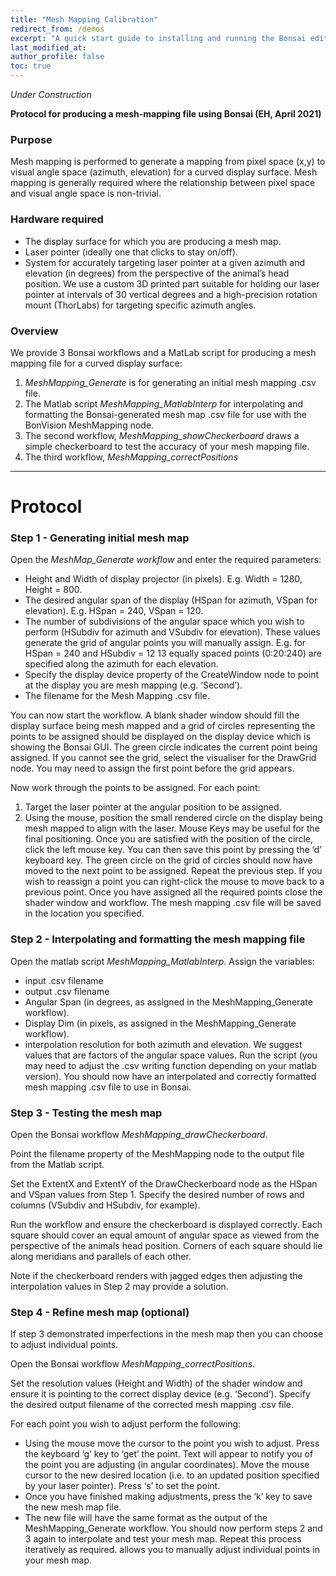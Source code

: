 ```yaml
---
title: "Mesh Mapping Calibration"
redirect_from: /demos
excerpt: "A quick start guide to installing and running the Bonsai editor."
last_modified_at: 
author_profile: false
toc: true
---
```


_Under Construction_

__Protocol for producing a mesh-mapping file using Bonsai (EH, April 2021)__

### Purpose
Mesh mapping is performed to generate a mapping from pixel space (x,y) to visual angle space (azimuth, elevation) 
for a curved display surface. Mesh mapping is generally required where the relationship between pixel space and 
visual angle space is non-trivial.

### Hardware required
- The display surface for which you are producing a mesh map.
- Laser pointer (ideally one that clicks to stay on/off).
- System for accurately targeting laser pointer at a given azimuth and elevation (in degrees) from the perspective of the animal’s head position. We use a custom 3D printed part suitable for holding our laser pointer at intervals of 30 vertical degrees and a high-precision rotation mount (ThorLabs) for targeting specific azimuth angles.

### Overview
We provide 3 Bonsai workflows and a MatLab script for producing a mesh mapping file for a curved display surface:
1. _MeshMapping_Generate_ is for generating an initial mesh mapping .csv file. 
2. The Matlab script _MeshMapping_MatlabInterp_ for interpolating and formatting the Bonsai-generated mesh map .csv file for use with the BonVision MeshMapping node.
3. The second workflow, _MeshMapping_showCheckerboard_ draws a simple checkerboard to test the accuracy of your mesh mapping file. 
4. The third workflow, _MeshMapping_correctPositions_

---

# Protocol

### Step 1 - Generating initial mesh map

Open the _MeshMap_Generate workflow_ and enter the required parameters:
- Height and Width of display projector (in pixels). E.g. Width = 1280, Height = 800.
- The desired angular span of the display (HSpan for azimuth, VSpan for elevation). E.g. HSpan = 240, VSpan = 120.
- The number of subdivisions of the angular space which you wish to perform (HSubdiv for azimuth and VSubdiv for elevation). These values generate the grid of angular points you will manually assign. E.g. for HSpan = 240 and HSubdiv = 12 13 equally spaced points (0:20:240) are specified along the azimuth for each elevation. 
- Specify the display device property of the CreateWindow node to point at the display you are mesh mapping (e.g. ‘Second’).
- The filename for the Mesh Mapping .csv file.

You can now start the workflow. A blank shader window should fill the display surface being mesh mapped and a grid of circles representing the points to be assigned should be displayed on the display device which is showing the Bonsai GUI. The green circle indicates the current point being assigned. If you cannot see the grid, select the visualiser for the DrawGrid node. You may need to assign the first point before the grid appears.

Now work through the points to be assigned. For each point:
1. Target the laser pointer at the angular position to be assigned.
2. Using the mouse, position the small rendered circle on the display being mesh mapped to align with the laser. Mouse Keys may be useful for the final positioning. Once you are satisfied with the position of the circle, click the left mouse key. You can then save this point by pressing the ‘d’ keyboard key.
The green circle on the grid of circles should now have moved to the next point to be assigned. Repeat the previous step. If you wish to reassign a point you can right-click the mouse to move back to a previous point.
Once you have assigned all the required points close the shader window and workflow. 
The mesh mapping .csv file will be saved in the location you specified.

### Step 2 - Interpolating and formatting the mesh mapping file

Open the matlab script _MeshMapping_MatlabInterp_.
Assign the variables:
- input .csv filename
- output .csv filename
- Angular Span (in degrees, as assigned in the MeshMapping_Generate workflow).
- Display Dim (in pixels, as assigned in the MeshMapping_Generate workflow).
- interpolation resolution for both azimuth and elevation. We suggest values that are factors of the angular space values.
Run the script (you may need to adjust the .csv writing function depending on your matlab version). You should now have 
an interpolated and correctly formatted mesh mapping .csv file to use in Bonsai.

### Step 3 - Testing the mesh map

Open the Bonsai workflow _MeshMapping_drawCheckerboard_.

Point the filename property of the MeshMapping node to the output file from the Matlab script. 

Set the ExtentX and ExtentY of the DrawCheckerboard node as the HSpan and VSpan values from Step 1. Specify the desired number of rows and columns (VSubdiv and HSubdiv, for example).

Run the workflow and ensure the checkerboard is displayed correctly. Each square should cover an equal amount of angular space as viewed from the perspective of the animals head position. Corners of each square should lie along meridians and parallels of each other.

Note if the checkerboard renders with jagged edges then adjusting the interpolation values in Step 2 may provide a solution.

### Step 4 - Refine mesh map (optional)

If step 3 demonstrated imperfections in the mesh map then you can choose to adjust individual points. 

Open the Bonsai workflow _MeshMapping_correctPositions_.

Set the resolution values (Height and Width) of the shader window and ensure it is pointing to the correct display device (e.g. ‘Second’). Specify the desired output filename of the corrected mesh mapping .csv file.

For each point you wish to adjust perform the following:
- Using the mouse move the cursor to the point you wish to adjust. Press the keyboard ‘g’ key to ‘get’ the point. Text will appear to notify you of the point you are adjusting (in angular coordinates). Move the mouse cursor to the new desired location (i.e. to an updated position specified by your laser pointer). Press ‘s’ to set the point.
- Once you have finished making adjustments, press the ‘k’ key to save the new mesh map file.
- The new file will have the same format as the output of the MeshMapping_Generate workflow.
You should now perform steps 2 and 3 again to interpolate and test your mesh map. Repeat this process iteratively as required.
 allows you to manually adjust individual points in your mesh map. 
